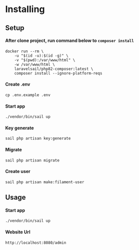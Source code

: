 # Installing

## Setup

#### After clone project, run command below to `composer install`

    docker run --rm \
        -u "$(id -u):$(id -g)" \
        -v "$(pwd):/var/www/html" \
        -w /var/www/html \
        laravelsail/php82-composer:latest \
        composer install --ignore-platform-reqs

#### Create .env

    cp .env.example .env


#### Start app

    ./vendor/bin/sail up

#### Key generate

    sail php artisan key:generate

#### Migrate

    sail php artisan migrate

#### Create user

    sail php artisan make:filament-user

## Usage

#### Start app

    ./vendor/bin/sail up

#### Website Url

    http://localhost:8080/admin
